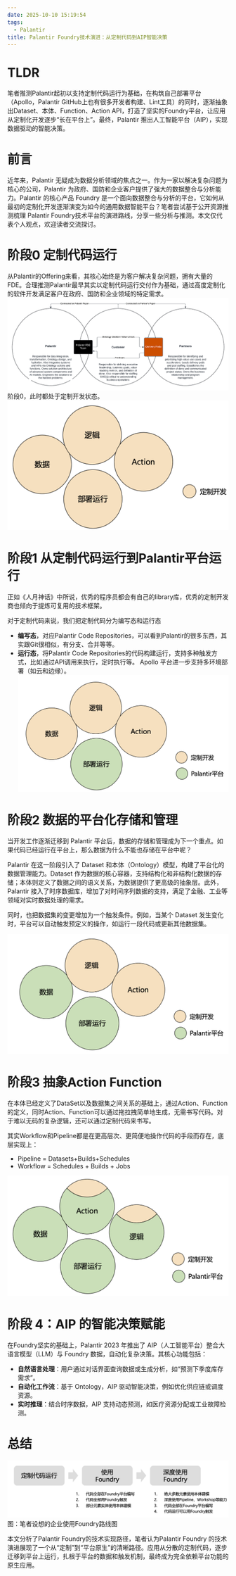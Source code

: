 ```yaml
---
date: 2025-10-10 15:19:54
tags:
  - Palantir
title: Palantir Foundry技术演进：从定制代码到AIP智能决策
---
```

# TLDR


笔者推测Palantir起初以支持定制代码运行为基础，在构筑自己部署平台（Apollo，Palantir GitHub上也有很多开发者构建、Lint工具）的同时，逐渐抽象出Dataset、本体、Function、Action API，打造了坚实的Foundry平台，让应用从定制化开发逐步“长在平台上”。最终，Palantir 推出人工智能平台（AIP），实现数据驱动的智能决策。

# 前言

近年来，Palantir 无疑成为数据分析领域的焦点之一。作为一家以解决复杂问题为核心的公司，Palantir 为政府、国防和企业客户提供了强大的数据整合与分析能力。Palantir 的核心产品 Foundry 是一个面向数据整合与分析的平台，它如何从最初的定制化开发逐渐演变为如今的通用数据智能平台？笔者尝试基于公开资源推测梳理 Palantir Foundry技术平台的演进路线，分享一些分析与推测。本文仅代表个人观点，欢迎读者交流探讨。

# 阶段0 定制代码运行

从Palantir的Offering来看，其核心始终是为客户解决复杂问题，拥有大量的FDE。合理推测Palantir最早其实以定制代码运行交付作为基础，通过高度定制化的软件开发满足客户在政府、国防和企业领域的特定需求。
![](Images/Palantir%20Operating%20Model.png)
阶段0，此时都处于定制开发状态。
![](Images/Palantir%20Phase0.png)

# 阶段1 从定制代码运行到Palantir平台运行

正如《人月神话》中所说，优秀的程序员都会有自己的library库，优秀的定制开发商也倾向于提炼可复用的技术框架。

对于定制代码来说，我们把定制代码分为编写态和运行态
- **编写态**，对应Palantir Code Repositories，可以看到Palantir的很多东西，其实跟Git很相似，有分支、合并等等。
- **运行态**，将Palantir Code Repositories的代码构建运行，支持多种触发方式，比如通过API调用来执行，定时执行等。
Apollo 平台进一步支持多环境部署（如云和边缘）。
![](Images/Palantir%20Phase1.png)
# 阶段2 数据的平台化存储和管理

当开发工作逐渐迁移到 Palantir 平台后，数据的存储和管理成为下一个重点。如果代码已经运行在平台上，那么数据为什么不能也存储在平台中呢？

Palantir 在这一阶段引入了 Dataset 和本体（Ontology）模型，构建了平台化的数据管理能力。Dataset 作为数据的核心容器，支持结构化和非结构化数据的存储；本体则定义了数据之间的语义关系，为数据提供了更高级的抽象层。此外，Palantir 接入了时序数据库，增加了对时间序列数据的支持，满足了金融、工业等领域对实时数据处理的需求。

同时，也把数据集的变更增加为一个触发条件。例如，当某个 Dataset 发生变化时，平台可以自动触发预定义的操作，如运行一段代码或更新其他数据集。

![](Images/Palantir%20Phase2.png)

# 阶段3 抽象Action Function

在本体已经定义了DataSet以及数据集之间关系的基础上，通过Action、Function的定义，同时Action、Function可以通过拖拉拽简单地生成，无需书写代码。对于难以无码的复杂逻辑，还可以通过定制代码来书写。

其实Workflow和Pipeline都是在更高层次、更简便地操作代码的手段而存在，底层实现上：
- Pipeline = Datasets+Builds+Schedules
- Workflow = Schedules + Builds + Jobs

![](Images/Palantir%20Phase3.png)

# 阶段 4：AIP 的智能决策赋能

在Foundry坚实的基础上，Palantir 2023 年推出了 AIP（人工智能平台）整合大语言模型（LLM）与 Foundry 数据，自动化复杂决策。其核心功能包括：
- **自然语言处理**：用户通过对话界面查询数据或生成分析，如“预测下季度库存需求”。
- **自动化工作流**：基于 Ontology，AIP 驱动智能决策，例如优化供应链或调度资源。
- **实时推理**：结合时序数据，AIP 支持动态预测，如医疗资源分配或工业故障检测。

# 总结

![](Images/设想的企业使用Foundry路线图.png)
图：笔者设想的企业使用Foundry路线图

本文分析了Palantir Foundry的技术实现路径，笔者认为Palantir Foundry 的技术演进展现了一个从“定制”到“平台原生”的清晰路径。应用从分散的定制代码，逐步迁移到平台上运行，扎根于平台的数据和触发机制，最终成为完全依赖平台功能的原生应用。
